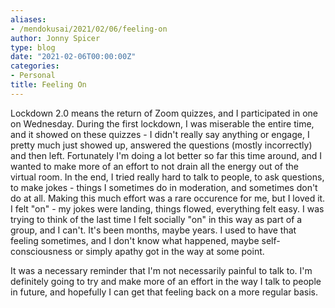 ```yaml
---
aliases:
- /mendokusai/2021/02/06/feeling-on
author: Jonny Spicer
type: blog
date: "2021-02-06T00:00:00Z"
categories:
- Personal
title: Feeling On
---
```

Lockdown 2.0 means the return of Zoom quizzes, and I participated in one on Wednesday. During the first lockdown, I was miserable the entire time, and it showed on these quizzes - I
didn't really say anything or engage, I pretty much just showed up, answered the questions (mostly incorrectly) and then left. Fortunately I'm doing a lot better so far this time
around, and I wanted to make more of an effort to not drain all the energy out of the virtual room. In the end, I tried really hard to talk to people, to ask questions, to make jokes -
things I sometimes do in moderation, and sometimes don't do at all. Making this much effort was a rare occurence for me, but I loved it. I felt "on" - my jokes were landing, things
flowed, everything felt easy. I was trying to think of the last time I felt socially "on" in this way as part of a group, and I can't. It's been months, maybe years. I used to have
that feeling sometimes, and I don't know what happened, maybe self-consciousness or simply apathy got in the way at some point.

It was a necessary reminder that I'm not necessarily painful to talk to. I'm definitely going to try and make more of an effort in the way I talk to people in future, and hopefully
I can get that feeling back on a more regular basis.
